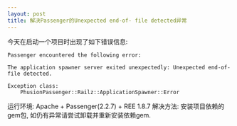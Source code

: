 ```yaml
---
layout: post
title: 解决Passenger的Unexpected end-of- file detected异常
---
```


今天在启动一个项目时出现了如下错误信息:
<pre><code>Passenger encountered the following error:

The application spawner server exited unexpectedly: Unexpected end-of-
file detected.

Exception class:
    PhusionPassenger::Railz::ApplicationSpawner::Error 
</code></pre>

运行环境: Apache + Passenger(2.2.7) + REE 1.8.7
解决方法: 安装项目依赖的gem包, 如仍有异常请尝试卸载并重新安装依赖gem.
